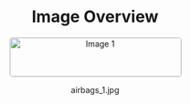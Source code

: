 <h1 style ="text-align: center;"> Image Overview </h1>
<div style="display: flex; flex-wrap: wrap; gap: 10px; justify-content: center;">
<div style="flex: 1 1 calc(33.333% - 20px); max-width: 300px; text-align: center;">
<img src="https://media.evkx.net/multimedia/technology/safety/airbags/airbags_1_xst.jpg" alt="Image 1" style="width: 100%; border: 1px solid #ddd; border-radius: 5px;">
<p>airbags_1.jpg</p>
</div>
</div>
